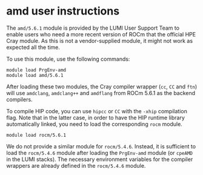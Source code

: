 # amd user instructions

The `amd/5.6.1` module is provided by the LUMI User Support Team to enable users
who need a more recent version of ROCm that the official HPE Cray module. As 
this is not a vendor-supplied module, it might not work as expected all the
time.

To use this module, use the following commands:

```
module load PrgEnv-amd
module load amd/5.6.1
```

After loading these two modules, the Cray compiler wrapper (`cc`, `CC` and
`ftn`) will use `amdclang`, `amdclang++` and `amdflang` from ROCm 5.6.1 as the
backend compilers.

To compile HIP code, you can use `hipcc` or `CC` with the `-xhip` compilation
flag. Note that in the latter case, in order to have the HIP runtime library
automatically linked, you need to load the corresponding `rocm` module.

```
module load rocm/5.6.1
```

We do not provide a similar module for `rocm/5.4.6`. Instead, it is sufficient to
load the `rocm/5.4.6` module after loading the `PrgEnv-amd` module (or `cpeAMD` in
the LUMI stacks). The necessary environment variables for the compiler wrappers
are already defined in the `rocm/5.4.6` module.
